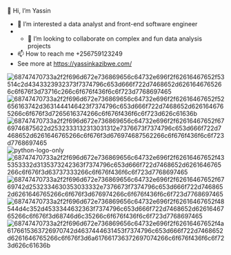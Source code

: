 👋 Hi, I’m Yassin
- 👀 I’m interested a data analyst and front-end software engineer
- - 💞️ I’m looking to collaborate on complex and fun data analysis projects
- 📫 How to reach me +256759123249
- See more at https://yassinkazibwe.com/

<!---
kazibweyassin/kazibweyassin is a ✨ special ✨ repository because its `README.md` (this ![68747470733a2f2f696d672e736869656c64732e696f2f62616467652f4a6176615363726970742d4637444631453f7374796c653d666f722d7468652d6261646765266c6f676f3d6a617661736372697074266c6f676f436f6c6f723d626c61636b](https://github.com/kazibweyassin/kazibweyassin/assets/111964624/b469ec60-ce48-4deb-b12d-20e476976d28)
file) appears on your GitHub profile.
You can click the Preview link to take a look at your changes.
--->
![68747470733a2f2f696d672e736869656c64732e696f2f62616467652f53514c2d4343323932373f7374796c653d666f722d7468652d6261646765266c6f676f3d73716c266c6f676f436f6c6f723d7768697465](https://github.com/kazibweyassin/kazibweyassin/assets/111964624/82d07673-eb62-4965-b81d-430f3511e300)
![68747470733a2f2f696d672e736869656c64732e696f2f62616467652f52656163742d3631444146423f7374796c653d666f722d7468652d6261646765266c6f676f3d7265616374266c6f676f436f6c6f723d626c61636b](https://github.com/kazibweyassin/kazibweyassin/assets/111964624/28fc2aaa-697f-4810-9ee2-a16dd71c16a8)
![68747470733a2f2f696d672e736869656c64732e696f2f62616467652f6769746875622d2532333132313031312e7376673f7374796c653d666f722d7468652d6261646765266c6f676f3d676974687562266c6f676f436f6c6f723d7768697465](https://github.com/kazibweyassin/kazibweyassin/assets/111964624/09640ddb-6363-475c-85d3-3990d59c22dd)
![python-logo-only](https://github.com/kazibweyassin/kazibweyassin/assets/111964624/a39ea00d-ff86-4274-ad81-0c41b888dba1)
![68747470733a2f2f696d672e736869656c64732e696f2f62616467652f435353332d3135373242363f7374796c653d666f722d7468652d6261646765266c6f676f3d63737333266c6f676f436f6c6f723d7768697465](https://github.com/kazibweyassin/kazibweyassin/assets/111964624/96262205-e720-46e6-a764-b132fb23f6ad)
![68747470733a2f2f696d672e736869656c64732e696f2f62616467652f6769742d2532334630353033332e7376673f7374796c653d666f722d7468652d6261646765266c6f676f3d676974266c6f676f436f6c6f723d7768697465](https://github.com/kazibweyassin/kazibweyassin/assets/111964624/61222678-0365-4b42-8e87-106714436bf6)
![68747470733a2f2f696d672e736869656c64732e696f2f62616467652f48544d4c352d4533344632363f7374796c653d666f722d7468652d6261646765266c6f676f3d68746d6c35266c6f676f436f6c6f723d7768697465](https://github.com/kazibweyassin/kazibweyassin/assets/111964624/a16f0c43-2722-473d-97f1-b801c37ef774)
![68747470733a2f2f696d672e736869656c64732e696f2f62616467652f4a6176615363726970742d4637444631453f7374796c653d666f722d7468652d6261646765266c6f676f3d6a617661736372697074266c6f676f436f6c6f723d626c61636b](https://github.com/kazibweyassin/kazibweyassin/assets/111964624/0d3df6bb-1d0d-4c08-9015-9eea565018bd)
